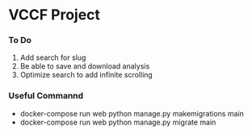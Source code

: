 <h1>VCCF Project</h1>

<h3>To Do</h3>
<ol>
    <li>Add search for slug</li>
    <li>Be able to save and download analysis</li>
    <li>Optimize search to add infinite scrolling</li>
</ol>
<h3>Useful Commannd</h3>
<ul>
<li>docker-compose run web python manage.py makemigrations main</li>
<li>docker-compose run web python manage.py migrate main</li>
</ul>